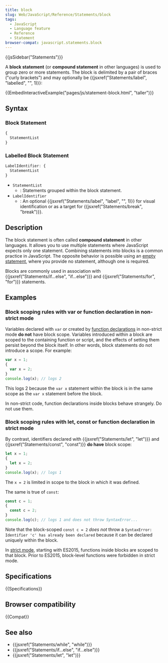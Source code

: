 ```yaml
---
title: block
slug: Web/JavaScript/Reference/Statements/block
tags:
  - JavaScript
  - Language feature
  - Reference
  - Statement
browser-compat: javascript.statements.block
---
```

{{jsSidebar("Statements")}}

A **block statement** (or **compound statement** in other languages) is used to
group zero or more statements. The block is delimited by a pair of braces
("curly brackets") and may optionally be
{{jsxref("Statements/label", "labelled",
  "", 1)}}:

{{EmbedInteractiveExample("pages/js/statement-block.html", "taller")}}

## Syntax

### Block Statement

```js
{
  StatementList
}
```

### Labelled Block Statement

```js
LabelIdentifier: {
  StatementList
}
```

- `StatementList`
  - : Statements grouped within the block statement.
- `LabelIdentifier`
  - : An optional {{jsxref("Statements/label", "label", "", 1)}}
    for visual identification or as a target for
    {{jsxref("Statements/break", "break")}}.

## Description

The block statement is often called **compound statement** in other languages.
It allows you to use multiple statements where JavaScript expects only one
statement. Combining statements into blocks is a common practice in JavaScript.
The opposite behavior is possible using an
[empty statement](/en-US/docs/Web/JavaScript/Reference/Statements/Empty), where
you provide no statement, although one is required.

Blocks are commonly used in association with
{{jsxref("Statements/if...else",
  "if...else")}} and
{{jsxref("Statements/for", "for")}} statements.

## Examples

### Block scoping rules with var or function declaration in non-strict mode

Variables declared with `var` or created by
[function declarations](/en-US/docs/Web/JavaScript/Reference/Statements/function)
in non-strict mode **do not** have block scope. Variables introduced within a
block are scoped to the containing function or script, and the effects of
setting them persist beyond the block itself. In other words, block statements
do not introduce a scope. For example:

```js example-bad
var x = 1;
{
  var x = 2;
}
console.log(x); // logs 2
```

This logs 2 because the `var x` statement within the block is in the same scope
as the `var x` statement before the block.

In non-strict code, function declarations inside blocks behave strangely. Do not
use them.

### Block scoping rules with let, const or function declaration in strict mode

By contrast, identifiers declared with
{{jsxref("Statements/let", "let")}} and
{{jsxref("Statements/const", "const")}} **do have** block scope:

```js
let x = 1;
{
  let x = 2;
}
console.log(x); // logs 1
```

The `x = 2` is limited in scope to the block in which it was defined.

The same is true of `const`:

```js
const c = 1;
{
  const c = 2;
}
console.log(c); // logs 1 and does not throw SyntaxError...
```

Note that the block-scoped `const c = 2` _does not_ throw a
`SyntaxError: Identifier 'c' has already been declared` because it can be
declared uniquely within the block.

In [strict mode](/en-US/docs/Web/JavaScript/Reference/Strict_mode), starting
with ES2015, functions inside blocks are scoped to that block. Prior to ES2015,
block-level functions were forbidden in strict mode.

## Specifications

{{Specifications}}

## Browser compatibility

{{Compat}}

## See also

- {{jsxref("Statements/while", "while")}}
- {{jsxref("Statements/if...else", "if...else")}}
- {{jsxref("Statements/let", "let")}}
